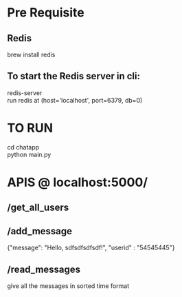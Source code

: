 # Pre Requisite
## Redis
brew install redis <br/>
## To start the Redis server in cli: <br/>
redis-server
<br/>
run redis at (host='localhost', port=6379, db=0)

# TO RUN

cd chatapp <br/>
python main.py 

# APIS @ localhost:5000/

## /get_all_users

## /add_message
{"message": "Hello, sdfsdfsdfsdf!", "userid" : "54545445"}

## /read_messages
give all the messages in sorted time format



